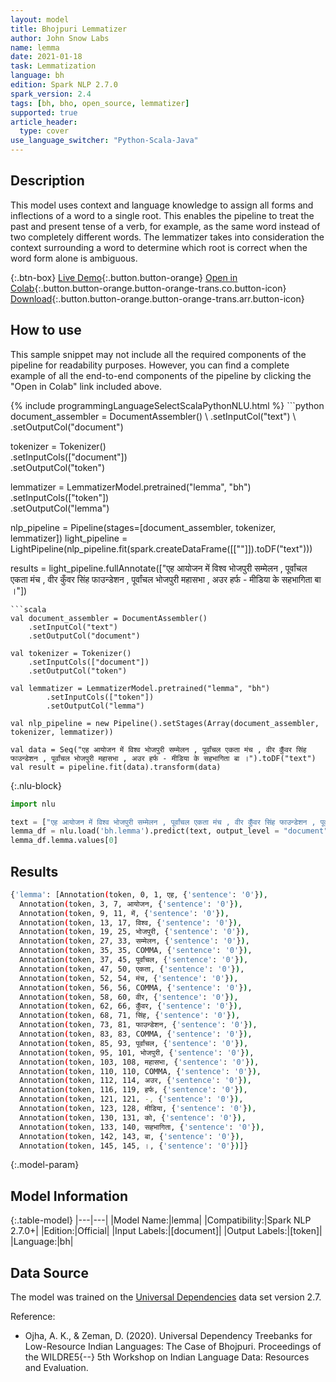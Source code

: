 ```yaml
---
layout: model
title: Bhojpuri Lemmatizer
author: John Snow Labs
name: lemma
date: 2021-01-18
task: Lemmatization
language: bh
edition: Spark NLP 2.7.0
spark_version: 2.4
tags: [bh, bho, open_source, lemmatizer]
supported: true
article_header:
  type: cover
use_language_switcher: "Python-Scala-Java"
---
```


## Description

This model uses context and language knowledge to assign all forms and inflections of a word to a single root. This enables the pipeline to treat the past and present tense of a verb, for example, as the same word instead of two completely different words. The lemmatizer takes into consideration the context surrounding a word to determine which root is correct when the word form alone is ambiguous.

{:.btn-box}
[Live Demo](https://demo.johnsnowlabs.com/public/TEXT_PREPROCESSING/){:.button.button-orange}
[Open in Colab](https://colab.research.google.com/github/JohnSnowLabs/spark-nlp-workshop/blob/master/tutorials/streamlit_notebooks/TEXT_PREPROCESSING.ipynb){:.button.button-orange.button-orange-trans.co.button-icon}
[Download](https://s3.amazonaws.com/auxdata.johnsnowlabs.com/public/models/lemma_bh_2.7.0_2.4_1610989221391.zip){:.button.button-orange.button-orange-trans.arr.button-icon}

## How to use

This sample snippet may not include all the required components of the pipeline for readability purposes. However, you can find a complete example of all the end-to-end components of the pipeline by clicking the "Open in Colab" link included above.




<div class="tabs-box" markdown="1">
{% include programmingLanguageSelectScalaPythonNLU.html %}
```python
document_assembler = DocumentAssembler() \
    .setInputCol("text") \
    .setOutputCol("document")

tokenizer = Tokenizer()\
    .setInputCols(["document"]) \
    .setOutputCol("token")

lemmatizer = LemmatizerModel.pretrained("lemma", "bh") \
        .setInputCols(["token"]) \
        .setOutputCol("lemma")

nlp_pipeline = Pipeline(stages=[document_assembler, tokenizer, lemmatizer])
light_pipeline = LightPipeline(nlp_pipeline.fit(spark.createDataFrame([[""]]).toDF("text")))

results = light_pipeline.fullAnnotate(["एह आयोजन में विश्व भोजपुरी सम्मेलन , पूर्वांचल एकता मंच , वीर कुँवर सिंह फाउन्डेशन , पूर्वांचल भोजपुरी महासभा , अउर हर्फ - मीडिया के सहभागिता बा ।"])
```
```scala
val document_assembler = DocumentAssembler()
    .setInputCol("text")
    .setOutputCol("document")

val tokenizer = Tokenizer()
    .setInputCols(["document"])
    .setOutputCol("token")

val lemmatizer = LemmatizerModel.pretrained("lemma", "bh")
        .setInputCols(["token"])
        .setOutputCol("lemma")

val nlp_pipeline = new Pipeline().setStages(Array(document_assembler, tokenizer, lemmatizer))

val data = Seq("एह आयोजन में विश्व भोजपुरी सम्मेलन , पूर्वांचल एकता मंच , वीर कुँवर सिंह फाउन्डेशन , पूर्वांचल भोजपुरी महासभा , अउर हर्फ - मीडिया के सहभागिता बा ।").toDF("text")
val result = pipeline.fit(data).transform(data)
```

{:.nlu-block}
```python
import nlu

text = ["एह आयोजन में विश्व भोजपुरी सम्मेलन , पूर्वांचल एकता मंच , वीर कुँवर सिंह फाउन्डेशन , पूर्वांचल भोजपुरी महासभा , अउर हर्फ - मीडिया के सहभागिता बा ।"]
lemma_df = nlu.load('bh.lemma').predict(text, output_level = "document")
lemma_df.lemma.values[0]
```

</div>

## Results

```bash
{'lemma': [Annotation(token, 0, 1, एह, {'sentence': '0'}),
  Annotation(token, 3, 7, आयोजन, {'sentence': '0'}),
  Annotation(token, 9, 11, में, {'sentence': '0'}),
  Annotation(token, 13, 17, विश्व, {'sentence': '0'}),
  Annotation(token, 19, 25, भोजपुरी, {'sentence': '0'}),
  Annotation(token, 27, 33, सम्मेलन, {'sentence': '0'}),
  Annotation(token, 35, 35, COMMA, {'sentence': '0'}),
  Annotation(token, 37, 45, पूर्वांचल, {'sentence': '0'}),
  Annotation(token, 47, 50, एकता, {'sentence': '0'}),
  Annotation(token, 52, 54, मंच, {'sentence': '0'}),
  Annotation(token, 56, 56, COMMA, {'sentence': '0'}),
  Annotation(token, 58, 60, वीर, {'sentence': '0'}),
  Annotation(token, 62, 66, कुँवर, {'sentence': '0'}),
  Annotation(token, 68, 71, सिंह, {'sentence': '0'}),
  Annotation(token, 73, 81, फाउन्डेशन, {'sentence': '0'}),
  Annotation(token, 83, 83, COMMA, {'sentence': '0'}),
  Annotation(token, 85, 93, पूर्वांचल, {'sentence': '0'}),
  Annotation(token, 95, 101, भोजपुरी, {'sentence': '0'}),
  Annotation(token, 103, 108, महासभा, {'sentence': '0'}),
  Annotation(token, 110, 110, COMMA, {'sentence': '0'}),
  Annotation(token, 112, 114, अउर, {'sentence': '0'}),
  Annotation(token, 116, 119, हर्फ, {'sentence': '0'}),
  Annotation(token, 121, 121, -, {'sentence': '0'}),
  Annotation(token, 123, 128, मीडिया, {'sentence': '0'}),
  Annotation(token, 130, 131, को, {'sentence': '0'}),
  Annotation(token, 133, 140, सहभागिता, {'sentence': '0'}),
  Annotation(token, 142, 143, बा, {'sentence': '0'}),
  Annotation(token, 145, 145, ।, {'sentence': '0'})]}
```

{:.model-param}
## Model Information

{:.table-model}
|---|---|
|Model Name:|lemma|
|Compatibility:|Spark NLP 2.7.0+|
|Edition:|Official|
|Input Labels:|[document]|
|Output Labels:|[token]|
|Language:|bh|

## Data Source

The model was trained on the [Universal Dependencies](http://universaldependencies.org) data set version 2.7. 


Reference:

- Ojha, A. K., & Zeman, D. (2020). Universal Dependency Treebanks for Low-Resource Indian Languages: The Case of Bhojpuri. Proceedings of the WILDRE5{--} 5th Workshop on Indian Language Data: Resources and Evaluation.

